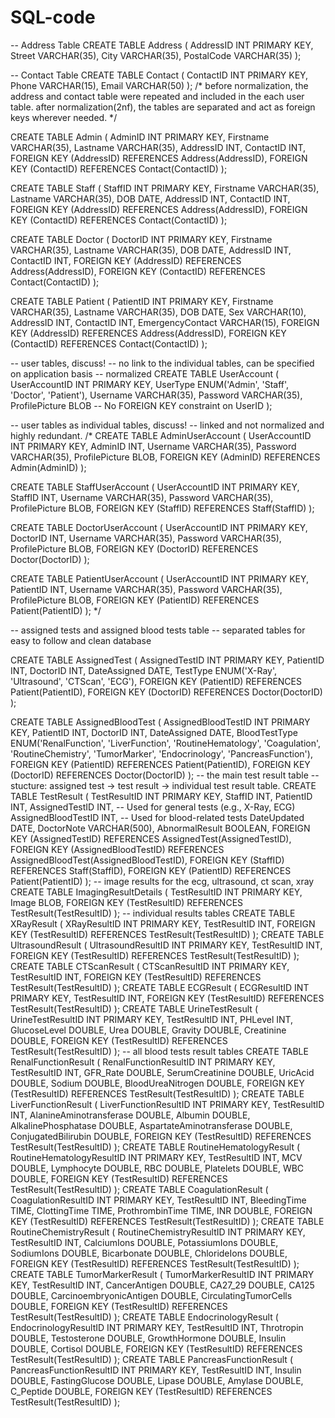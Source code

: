 # SQL-code
-- Address Table
CREATE TABLE Address (
    AddressID INT PRIMARY KEY,
    Street VARCHAR(35),
    City VARCHAR(35),
    PostalCode VARCHAR(35)
);

-- Contact Table
CREATE TABLE Contact (
    ContactID INT PRIMARY KEY,
    Phone VARCHAR(15),
    Email VARCHAR(50)
);
/*
before normalization, the address and contact table were repeated and included in the each user table.
after normalization(2nf), the tables are separated and act as foreign keys wherever needed.
*/

CREATE TABLE Admin (
    AdminID INT PRIMARY KEY,
    Firstname VARCHAR(35),
    Lastname VARCHAR(35),
    AddressID INT,
    ContactID INT,
    FOREIGN KEY (AddressID) REFERENCES Address(AddressID),
    FOREIGN KEY (ContactID) REFERENCES Contact(ContactID)
);

CREATE TABLE Staff (
    StaffID INT PRIMARY KEY,
    Firstname VARCHAR(35),
    Lastname VARCHAR(35),
    DOB DATE,
    AddressID INT,
    ContactID INT,
    FOREIGN KEY (AddressID) REFERENCES Address(AddressID),
    FOREIGN KEY (ContactID) REFERENCES Contact(ContactID)
);

CREATE TABLE Doctor (
    DoctorID INT PRIMARY KEY,
    Firstname VARCHAR(35),
    Lastname VARCHAR(35),
    DOB DATE,
    AddressID INT,
    ContactID INT,
    FOREIGN KEY (AddressID) REFERENCES Address(AddressID),
    FOREIGN KEY (ContactID) REFERENCES Contact(ContactID)
);

CREATE TABLE Patient (
    PatientID INT PRIMARY KEY,
    Firstname VARCHAR(35),
    Lastname VARCHAR(35),
    DOB DATE,
    Sex VARCHAR(10),
    AddressID INT,
    ContactID INT,
    EmergencyContact VARCHAR(15),
    FOREIGN KEY (AddressID) REFERENCES Address(AddressID),
    FOREIGN KEY (ContactID) REFERENCES Contact(ContactID)
);

-- user tables, discuss!
-- no link to the individual tables, can be specified on application basis
-- normalized
CREATE TABLE UserAccount (
    UserAccountID INT PRIMARY KEY,
    UserType ENUM('Admin', 'Staff', 'Doctor', 'Patient'),
    Username VARCHAR(35),
    Password VARCHAR(35),
    ProfilePicture BLOB
    -- No FOREIGN KEY constraint on UserID
);

-- user tables as individual tables, discuss!
-- linked and not normalized and highly redundant.
/*
CREATE TABLE AdminUserAccount (
    UserAccountID INT PRIMARY KEY,
    AdminID INT,
    Username VARCHAR(35),
    Password VARCHAR(35),
    ProfilePicture BLOB,
    FOREIGN KEY (AdminID) REFERENCES Admin(AdminID)
);

CREATE TABLE StaffUserAccount (
    UserAccountID INT PRIMARY KEY,
    StaffID INT,
    Username VARCHAR(35),
    Password VARCHAR(35),
    ProfilePicture BLOB,
    FOREIGN KEY (StaffID) REFERENCES Staff(StaffID)
);

CREATE TABLE DoctorUserAccount (
    UserAccountID INT PRIMARY KEY,
    DoctorID INT,
    Username VARCHAR(35),
    Password VARCHAR(35),
    ProfilePicture BLOB,
    FOREIGN KEY (DoctorID) REFERENCES Doctor(DoctorID)
);

CREATE TABLE PatientUserAccount (
    UserAccountID INT PRIMARY KEY,
    PatientID INT,
    Username VARCHAR(35),
    Password VARCHAR(35),
    ProfilePicture BLOB,
    FOREIGN KEY (PatientID) REFERENCES Patient(PatientID)
);
*/

-- assigned tests and assigned blood tests table
-- separated tables for easy to follow and clean database

CREATE TABLE AssignedTest (
    AssignedTestID INT PRIMARY KEY,
    PatientID INT,
    DoctorID INT,
    DateAssigned DATE,
    TestType ENUM('X-Ray', 'Ultrasound', 'CTScan', 'ECG'),
    FOREIGN KEY (PatientID) REFERENCES Patient(PatientID),
    FOREIGN KEY (DoctorID) REFERENCES Doctor(DoctorID)
);

CREATE TABLE AssignedBloodTest (
    AssignedBloodTestID INT PRIMARY KEY,
    PatientID INT,
    DoctorID INT,
    DateAssigned DATE,
    BloodTestType ENUM('RenalFunction', 'LiverFunction', 'RoutineHematology', 'Coagulation', 'RoutineChemistry', 'TumorMarker', 'Endocrinology', 'PancreasFunction'),
    FOREIGN KEY (PatientID) REFERENCES Patient(PatientID),
    FOREIGN KEY (DoctorID) REFERENCES Doctor(DoctorID)
);
-- the main test result table
-- stucture: assigned test -> test result -> individual test result table.
CREATE TABLE TestResult (
    TestResultID INT PRIMARY KEY,
    StaffID INT,
    PatientID INT,
    AssignedTestID INT,        -- Used for general tests (e.g., X-Ray, ECG)
    AssignedBloodTestID INT,    -- Used for blood-related tests
    DateUpdated DATE,
    DoctorNote VARCHAR(500),
    AbnormalResult BOOLEAN,
    FOREIGN KEY (AssignedTestID) REFERENCES AssignedTest(AssignedTestID),
    FOREIGN KEY (AssignedBloodTestID) REFERENCES AssignedBloodTest(AssignedBloodTestID),
    FOREIGN KEY (StaffID) REFERENCES Staff(StaffID),
    FOREIGN KEY (PatientID) REFERENCES Patient(PatientID)
);
-- image results for the ecg, ultrasound, ct scan, xray
CREATE TABLE ImagingResultDetails (
    TestResultID INT PRIMARY KEY,
    Image BLOB,
    FOREIGN KEY (TestResultID) REFERENCES TestResult(TestResultID)
);
-- individual results tables
CREATE TABLE XRayResult (
    XRayResultID INT PRIMARY KEY,
    TestResultID INT,
    FOREIGN KEY (TestResultID) REFERENCES TestResult(TestResultID)
);
CREATE TABLE UltrasoundResult (
    UltrasoundResultID INT PRIMARY KEY,
    TestResultID INT,
    FOREIGN KEY (TestResultID) REFERENCES TestResult(TestResultID)
);
CREATE TABLE CTScanResult (
    CTScanResultID INT PRIMARY KEY,
    TestResultID INT,
    FOREIGN KEY (TestResultID) REFERENCES TestResult(TestResultID)
);
CREATE TABLE ECGResult (
    ECGResultID INT PRIMARY KEY,
    TestResultID INT,
    FOREIGN KEY (TestResultID) REFERENCES TestResult(TestResultID)
);
CREATE TABLE UrineTestResult (
    UrineTestResultID INT PRIMARY KEY,
    TestResultID INT,
    PHLevel INT,
    GlucoseLevel DOUBLE,
    Urea DOUBLE,
    Gravity DOUBLE,
    Creatinine DOUBLE,
    FOREIGN KEY (TestResultID) REFERENCES TestResult(TestResultID)
);
-- all blood tests result tables
CREATE TABLE RenalFunctionResult (
    RenalFunctionResultID INT PRIMARY KEY,
    TestResultID INT,
    GFR_Rate DOUBLE,
    SerumCreatinine DOUBLE,
    UricAcid DOUBLE,
    Sodium DOUBLE,
    BloodUreaNitrogen DOUBLE,
    FOREIGN KEY (TestResultID) REFERENCES TestResult(TestResultID)
);
CREATE TABLE LiverFunctionResult (
    LiverFunctionResultID INT PRIMARY KEY,
    TestResultID INT,
    AlanineAminotransferase DOUBLE,
    Albumin DOUBLE,
    AlkalinePhosphatase DOUBLE,
    AspartateAminotransferase DOUBLE,
    ConjugatedBilirubin DOUBLE,
    FOREIGN KEY (TestResultID) REFERENCES TestResult(TestResultID)
);
CREATE TABLE RoutineHematologyResult (
    RoutineHematologyResultID INT PRIMARY KEY,
    TestResultID INT,
    MCV DOUBLE,
    Lymphocyte DOUBLE,
    RBC DOUBLE,
    Platelets DOUBLE,
    WBC DOUBLE,
    FOREIGN KEY (TestResultID) REFERENCES TestResult(TestResultID)
);
CREATE TABLE CoagulationResult (
    CoagulationResultID INT PRIMARY KEY,
    TestResultID INT,
    BleedingTime TIME,
    ClottingTime TIME,
    ProthrombinTime TIME,
    INR DOUBLE,
    FOREIGN KEY (TestResultID) REFERENCES TestResult(TestResultID)
);
CREATE TABLE RoutineChemistryResult (
    RoutineChemistryResultID INT PRIMARY KEY,
    TestResultID INT,
    CalciumIons DOUBLE,
    PotassiumIons DOUBLE,
    SodiumIons DOUBLE,
    Bicarbonate DOUBLE,
    ChlorideIons DOUBLE,
    FOREIGN KEY (TestResultID) REFERENCES TestResult(TestResultID)
);
CREATE TABLE TumorMarkerResult (
    TumorMarkerResultID INT PRIMARY KEY,
    TestResultID INT,
    CancerAntigen DOUBLE,
    CA27_29 DOUBLE,
    CA125 DOUBLE,
    CarcinoembryonicAntigen DOUBLE,
    CirculatingTumorCells DOUBLE,
    FOREIGN KEY (TestResultID) REFERENCES TestResult(TestResultID)
);
CREATE TABLE EndocrinologyResult (
    EndocrinologyResultID INT PRIMARY KEY,
    TestResultID INT,
    Throtropin DOUBLE,
    Testosterone DOUBLE,
    GrowthHormone DOUBLE,
    Insulin DOUBLE,
    Cortisol DOUBLE,
    FOREIGN KEY (TestResultID) REFERENCES TestResult(TestResultID)
);
CREATE TABLE PancreasFunctionResult (
    PancreasFunctionResultID INT PRIMARY KEY,
    TestResultID INT,
    Insulin DOUBLE,
    FastingGlucose DOUBLE,
    Lipase DOUBLE,
    Amylase DOUBLE,
    C_Peptide DOUBLE,
    FOREIGN KEY (TestResultID) REFERENCES TestResult(TestResultID)
);







